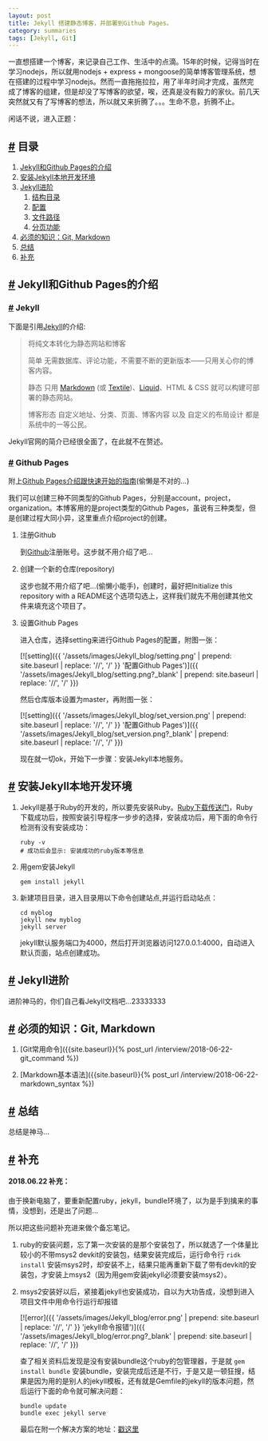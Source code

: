 ```yaml
---
layout: post
title: Jekyll 搭建静态博客，并部署到Github Pages。
category: summaries
tags: [Jekyll, Git]
---
```

一直想搭建一个博客，来记录自己工作、生活中的点滴。15年的时候，记得当时在学习nodejs，所以就用nodejs + express + mongoose的简单博客管理系统，想在搭建的过程中学习nodejs。然而一直拖拖拉拉，用了半年时间才完成，虽然完成了博客的组建，但是却没了写博客的欲望，唉，还真是没有毅力的家伙。前几天突然就又有了写博客的想法，所以就又来折腾了。。。生命不息，折腾不止。

闲话不说，进入正题：

## [#](#section) <span id="section">目录</span>
1. [Jekyll和Github Pages的介绍](#section1)
2. [安装Jekyll本地开发环境](#section2)
3. [Jekyll进阶](#section3)
    1. [结构目录](#section3.1)
    2. [配置](#section3.2)
    3. [文件路径](#section3.3)
    4. [分页功能](#section3.4)
4. [必须的知识：Git, Markdown](#section4)
5. [总结](#section5)
6. [补充](#section6)
  
## [#](#section1) <span id="section1">Jekyll和Github Pages的介绍</span>

### [#]() Jekyll

下面是引用[Jekyll](http://jekyll.com.cn/?_blank)的介绍:

> 将纯文本转化为静态网站和博客
>
> 简单 无需数据库、评论功能，不需要不断的更新版本——只用关心你的博客内容。
>
> 静态 只用 [Markdown](http://daringfireball.net/projects/markdown/?_blank) (或 [Textile](http://textile.sitemonks.com/?_blank))、[Liquid](http://wiki.shopify.com/Liquid?_blank)、HTML & CSS 就可以构建可部署的静态网站。
>
> 博客形态 自定义地址、分类、页面、博客内容 以及 自定义的布局设计 都是系统中的一等公民。

Jekyll官网的简介已经很全面了，在此就不在赘述。

### [#]() Github Pages

附上[Github Pages介绍跟快速开始的指南](https://pages.github.com/?_blank)(偷懒是不对的...)

我们可以创建三种不同类型的Github Pages，分别是account，project，organization。本博客用的是project类型的Github Pages，虽说有三种类型，但是创建过程大同小异，这里重点介绍project的创建。

1. 注册Github

    到[Github](https://github.com/?_blank)注册账号。这步就不用介绍了吧...

2. 创建一个新的仓库(repository)

    这步也就不用介绍了吧...(偷懒小能手)，创建时，最好把Initialize this repository with a README这个选项勾选上，这样我们就先不用创建其他文件来填充这个项目了。

3. 设置Github Pages

    进入仓库，选择setting来进行Github Pages的配置，附图一张：

    [![setting]({{ '/assets/images/Jekyll_blog/setting.png' | prepend: site.baseurl | replace: '//', '/' }} '配置Github Pages')]({{ '/assets/images/Jekyll_blog/setting.png?_blank' | prepend: site.baseurl | replace: '//', '/' }})

    然后仓库版本设置为master，再附图一张：

    [![setting]({{ '/assets/images/Jekyll_blog/set_version.png' | prepend: site.baseurl | replace: '//', '/' }} '配置Github Pages')]({{ '/assets/images/Jekyll_blog/set_version.png?_blank' | prepend: site.baseurl | replace: '//', '/' }})

    现在就一切ok，开始下一步骤：安装Jekyll本地服务。

## [#](#section2) <span id="section2">安装Jekyll本地开发环境</span>

1. Jekyll是基于Ruby的开发的，所以要先安装Ruby。[Ruby下载传送门](http://www.ruby-lang.org/en/downloads/?_blank)，Ruby下载成功后，按照安装引导程序一步步的选择，安装成功后，用下面的命令行检测有没有安装成功：

    ```
    ruby -v
    # 成功后会显示: 安装成功的ruby版本等信息
    ```
2. 用gem安装Jekyll

    ```
    gem install jekyll
    ```
3. 新建项目目录，进入目录用以下命令创建站点,并运行启动站点：

    ```
    cd myblog
    jekyll new myblog
    jekyll server
    ```
    jekyll默认服务端口为4000，然后打开浏览器访问127.0.0.1:4000，自动进入默认页面，站点创建成功。

## [#](#section3) <span id="section3">Jekyll进阶</span>

进阶神马的，你们自己看Jekyll文档吧...23333333

## [#](#section4) <span id="section4">必须的知识：Git, Markdown</span>

1. [Git常用命令]({{site.baseurl}}{% post_url /interview/2018-06-22-git_command %})

2. [Markdown基本语法]({{site.baseurl}}{% post_url /interview/2018-06-22-markdown_syntax %})

## [#](#section5) <span id="section5">总结</span>

总结是神马...

## [#](#section6) <span id="section5">补充</span>

#### 2018.06.22  补充：

由于换新电脑了，要重新配置ruby，jekyll，bundle环境了，以为是手到擒来的事情，没想到，还是出了问题...

所以把这些问题补充进来做个备忘笔记。
    
1. ruby的安装问题，忘了第一次安装的是那个安装包了，所以就选了一个体量比较小的不带msys2 devkit的安装包，结果安装完成后，运行命令行 `ridk install` 安装msys2时，却安装不上，结果只能再重新下载了带有devkit的安装包，才安装上msys2（因为用gem安装jekyll必须要安装msys2）。

2. msys2安装好以后，紧接着jekyll也安装成功，自以为大功告成，没想到进入项目文件中用命令行运行却报错

    [![error]({{ '/assets/images/Jekyll_blog/error.png' | prepend: site.baseurl | replace: '//', '/' }} 'jekyll命令报错')]({{ '/assets/images/Jekyll_blog/error.png?_blank' | prepend: site.baseurl | replace: '//', '/' }})

    查了相关资料后发现是没有安装bundle这个ruby的包管理器，于是就 `gem install bundle` 安装bundle，安装完成后还是不行，于是又是一顿狂搜，结果是因为用的是别人的jekyll模板，还有就是Gemfile的jekyll的版本问题，然后运行下面的命令就可解决问题：

    ```
    bundle update
    bundle exec jekyll serve
    ```

    最后在附一个解决方案的地址：[戳这里](http://idratherbewriting.com/documentation-theme-jekyll/#option2)
